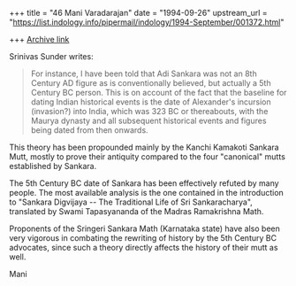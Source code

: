 +++
title = "46 Mani Varadarajan"
date = "1994-09-26"
upstream_url = "https://list.indology.info/pipermail/indology/1994-September/001372.html"

+++
[Archive link](https://list.indology.info/pipermail/indology/1994-September/001372.html)

Srinivas Sunder writes:
> For instance, I have been told that Adi Sankara was not an 8th Century AD
> figure as is conventionally believed, but actually a 5th Century BC person.
> This is on account of the fact that the baseline for dating Indian historical 
> events is the date of Alexander's incursion (invasion?) into India, which was
> 323 BC or thereabouts, with the Maurya dynasty and all subsequent historical
> events and figures being dated from then onwards. 

This theory has been propounded mainly by the Kanchi Kamakoti Sankara
Mutt, mostly to prove their antiquity compared to the four 
"canonical" mutts established by Sankara.

The 5th Century BC date of Sankara has been effectively refuted by
many people.  The most available analysis is the one contained in
the introduction to "Sankara Digvijaya -- The Traditional Life of
Sri Sankaracharya", translated by Swami Tapasyananda of the Madras
Ramakrishna Math.

Proponents of the Sringeri Sankara Math (Karnataka state) have also
been very vigorous in combating the rewriting of history by the 
5th Century BC advocates, since such a theory directly affects 
the history of their mutt as well.

Mani






